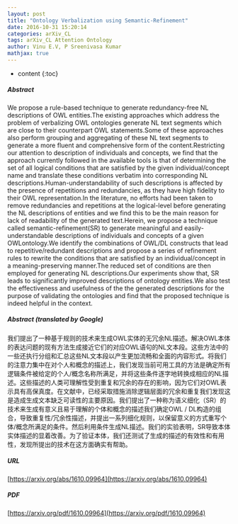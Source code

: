 ```yaml
---
layout: post
title: "Ontology Verbalization using Semantic-Refinement"
date: 2016-10-31 15:20:14
categories: arXiv_CL
tags: arXiv_CL Attention Ontology
author: Vinu E.V, P Sreenivasa Kumar
mathjax: true
---
```


* content
{:toc}

##### Abstract
We propose a rule-based technique to generate redundancy-free NL descriptions of OWL entities.The existing approaches which address the problem of verbalizing OWL ontologies generate NL text segments which are close to their counterpart OWL statements.Some of these approaches also perform grouping and aggregating of these NL text segments to generate a more fluent and comprehensive form of the content.Restricting our attention to description of individuals and concepts, we find that the approach currently followed in the available tools is that of determining the set of all logical conditions that are satisfied by the given individual/concept name and translate these conditions verbatim into corresponding NL descriptions.Human-understandability of such descriptions is affected by the presence of repetitions and redundancies, as they have high fidelity to their OWL representation.In the literature, no efforts had been taken to remove redundancies and repetitions at the logical-level before generating the NL descriptions of entities and we find this to be the main reason for lack of readability of the generated text.Herein, we propose a technique called semantic-refinement(SR) to generate meaningful and easily-understandable descriptions of individuals and concepts of a given OWLontology.We identify the combinations of OWL/DL constructs that lead to repetitive/redundant descriptions and propose a series of refinement rules to rewrite the conditions that are satisfied by an individual/concept in a meaning-preserving manner.The reduced set of conditions are then employed for generating NL descriptions.Our experiments show that, SR leads to significantly improved descriptions of ontology entities.We also test the effectiveness and usefulness of the the generated descriptions for the purpose of validating the ontologies and find that the proposed technique is indeed helpful in the context.

##### Abstract (translated by Google)
我们提出了一种基于规则的技术来生成OWL实体的无冗余NL描述。解决OWL本体的表达问题的现有方法生成接近它们的对应OWL语句的NL文本段。这些方法中的一些还执行分组和汇总这些NL文本段以产生更加流畅和全面的内容形式。将我们的注意力集中在对个人和概念的描述上，我们发现当前可用工具的方法是确定所有逻辑条件被给定的个人/概念名称所满足，并将这些条件逐字地转换成相应的NL描述。这些描述的人类可理解性受到重复和冗余的存在的影响，因为它们对OWL表示具有高保真度。在文献中，已经采取措施消除逻辑层面的冗余和重复我们发现这是造成生成文本缺乏可读性的主要原因。我们提出了一种称为语义细化（SR）的技术来生成有意义且易于理解的个体和概念的描述我们确定OWL / DL构造的组合，导致重复性/冗余性描述，并提出一系列细化规则，以保留意义的方式重写个体/概念所满足的条件。然后利用条件生成NL描述。我们的实验表明，SR导致本体实体描述的显着改善。为了验证本体，我们还测试了生成的描述的有效性和有用性，发现所提出的技术在这方面确实有帮助。

##### URL
[https://arxiv.org/abs/1610.09964](https://arxiv.org/abs/1610.09964)

##### PDF
[https://arxiv.org/pdf/1610.09964](https://arxiv.org/pdf/1610.09964)


